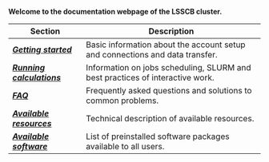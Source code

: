 **Welcome to the documentation webpage of the LSSCB cluster.**

| Section | Description |
|---|---|
|[***Getting started***](first_steps.md) |  Basic information about the account setup and connections and data transfer. |
| [***Running calculations***](running_jobs.md) | Information on jobs scheduling, SLURM and best practices of interactive work. |
| [***FAQ***](faq.md) | Frequently asked questions and solutions to common problems. |
| [***Available resources***](resources.md) | Technical description of available resources. |
| [***Available software***](software.md) | List of preinstalled software packages available to all users. |
